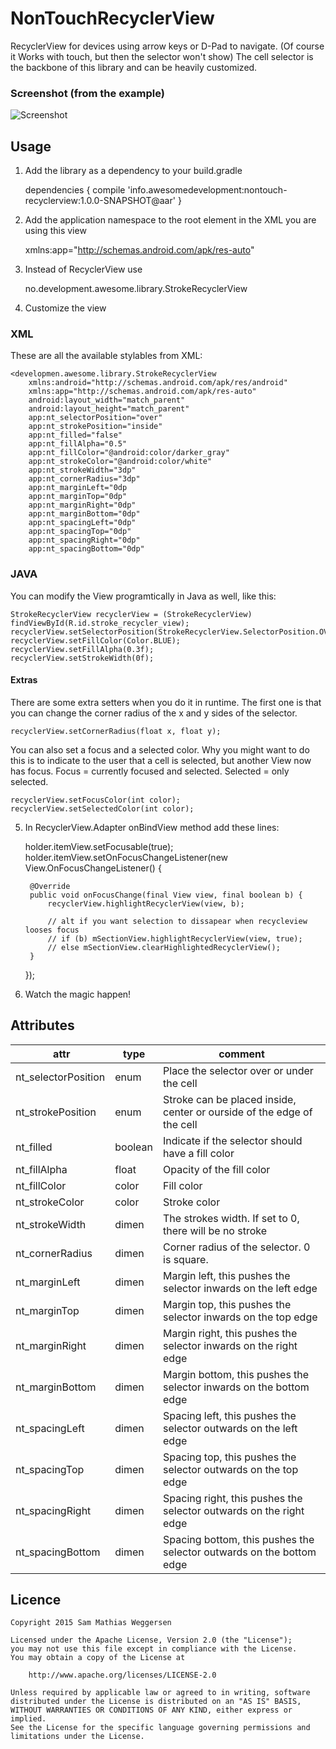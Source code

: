 # NonTouchRecyclerView
RecyclerView for devices using arrow keys or D-Pad to navigate. (Of course it Works with touch, but then the selector won't show) The cell selector is the backbone of this library and can be heavily customized.

### Screenshot (from the example)
![Screenshot](https://raw.githubusercontent.com/samyboy89/NonTouchRecyclerView/master/images/screenshot.png)

## Usage

1) Add the library as a dependency to your build.gradle

    dependencies {
        compile 'info.awesomedevelopment:nontouch-recyclerview:1.0.0-SNAPSHOT@aar'
    }
    
    
2) Add the application namespace to the root element in the XML you are using this view 

    xmlns:app="http://schemas.android.com/apk/res-auto"

3) Instead of RecyclerView use 

    no.development.awesome.library.StrokeRecyclerView

4) Customize the view
### XML
These are all the available stylables from XML:


    <developmen.awesome.library.StrokeRecyclerView
        xmlns:android="http://schemas.android.com/apk/res/android"
        xmlns:app="http://schemas.android.com/apk/res-auto"
        android:layout_width="match_parent"
        android:layout_height="match_parent"
        app:nt_selectorPosition="over"
        app:nt_strokePosition="inside"
        app:nt_filled="false"
        app:nt_fillAlpha="0.5"
        app:nt_fillColor="@android:color/darker_gray"
        app:nt_strokeColor="@android:color/white"
        app:nt_strokeWidth="3dp"
        app:nt_cornerRadius="3dp"
        app:nt_marginLeft="0dp
        app:nt_marginTop="0dp"
        app:nt_marginRight="0dp"
        app:nt_marginBottom="0dp"
        app:nt_spacingLeft="0dp"
        app:nt_spacingTop="0dp"
        app:nt_spacingRight="0dp"
        app:nt_spacingBottom="0dp"

### JAVA
You can modify the View programtically in Java as well, like this:

    StrokeRecyclerView recyclerView = (StrokeRecyclerView) findViewById(R.id.stroke_recycler_view);
    recyclerView.setSelectorPosition(StrokeRecyclerView.SelectorPosition.OVER);
    recyclerView.setFillColor(Color.BLUE);
    recyclerView.setFillAlpha(0.3f);
    recyclerView.setStrokeWidth(0f);

#### Extras
There are some extra setters when you do it in runtime. The first one is that you can change the corner radius of the x and y sides of the selector.

    recyclerView.setCornerRadius(float x, float y);
    
You can also set a focus and a selected color. Why you might want to do this is to indicate to the user that a cell is selected, but another View now has focus. Focus = currently focused and selected. Selected = only selected.

    recyclerView.setFocusColor(int color);
    recyclerView.setSelectedColor(int color);
    
5) In RecyclerView.Adapter onBindView method add these lines:

    holder.itemView.setFocusable(true);
    holder.itemView.setOnFocusChangeListener(new View.OnFocusChangeListener() {

        @Override
        public void onFocusChange(final View view, final boolean b) {
            recyclerView.highlightRecyclerView(view, b);
            
            // alt if you want selection to dissapear when recycleview looses focus
            // if (b) mSectionView.highlightRecyclerView(view, true);
            // else mSectionView.clearHighlightedRecyclerView();
        }
    });
    
6) Watch the magic happen!

## Attributes

| attr|type | comment
------------- | -------------|----------
nt_selectorPosition  | enum | Place the selector over or under the cell
nt_strokePosition  | enum | Stroke can be placed inside, center or ourside of the edge of the cell
nt_filled | boolean | Indicate if the selector should have a fill color
nt_fillAlpha | float | Opacity of the fill color
nt_fillColor | color | Fill color
nt_strokeColor | color | Stroke color
nt_strokeWidth | dimen | The strokes width. If set to 0, there will be no stroke
nt_cornerRadius | dimen | Corner radius of the selector. 0 is square.
nt_marginLeft | dimen | Margin left, this pushes the selector inwards on the left edge
nt_marginTop | dimen | Margin top, this pushes the selector inwards on the top edge
nt_marginRight | dimen | Margin right, this pushes the selector inwards on the right edge
nt_marginBottom | dimen | Margin bottom, this pushes the selector inwards on the bottom edge 
nt_spacingLeft | dimen | Spacing left, this pushes the selector outwards on the left edge
nt_spacingTop | dimen | Spacing top, this pushes the selector outwards on the top edge
nt_spacingRight | dimen | Spacing right, this pushes the selector outwards on the right edge
nt_spacingBottom | dimen | Spacing bottom, this pushes the selector outwards on the bottom edge 

## Licence

    Copyright 2015 Sam Mathias Weggersen

    Licensed under the Apache License, Version 2.0 (the "License");
    you may not use this file except in compliance with the License.
    You may obtain a copy of the License at

        http://www.apache.org/licenses/LICENSE-2.0

    Unless required by applicable law or agreed to in writing, software
    distributed under the License is distributed on an "AS IS" BASIS,
    WITHOUT WARRANTIES OR CONDITIONS OF ANY KIND, either express or implied.
    See the License for the specific language governing permissions and
    limitations under the License.
